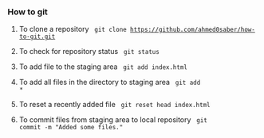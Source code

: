 ### How to git

1) To clone a repository
<code> git clone https://github.com/ahmed0saber/how-to-git.git </code>

2) To check for repository status
<code> git status </code>

3) To add file to the staging area
<code> git add index.html </code>

4) To add all files in the directory to staging area
<code> git add * </code>

5) To reset a recently added file
<code> git reset head index.html </code>

6) To commit files from staging area to local repository
<code> git commit -m "Added some files." </code>

